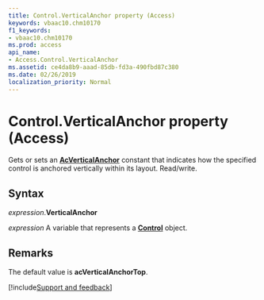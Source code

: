 ```yaml
---
title: Control.VerticalAnchor property (Access)
keywords: vbaac10.chm10170
f1_keywords:
- vbaac10.chm10170
ms.prod: access
api_name:
- Access.Control.VerticalAnchor
ms.assetid: ce4da8b9-aaad-85db-fd3a-490fbd87c380
ms.date: 02/26/2019
localization_priority: Normal
---
```



# Control.VerticalAnchor property (Access)

Gets or sets an **[AcVerticalAnchor](Access.AcVerticalAnchor.md)** constant that indicates how the specified control is anchored vertically within its layout. Read/write.


## Syntax

_expression_.**VerticalAnchor**

_expression_ A variable that represents a **[Control](Access.Control.md)** object.


## Remarks

The default value is **acVerticalAnchorTop**.




[!include[Support and feedback](~/includes/feedback-boilerplate.md)]